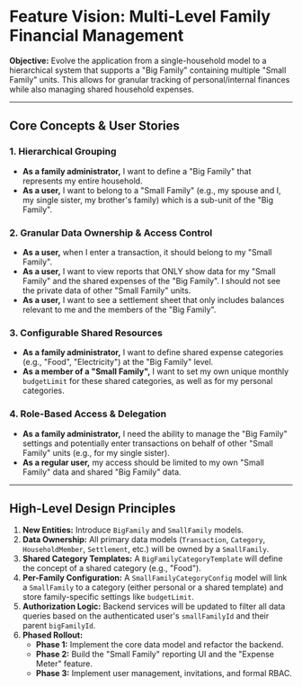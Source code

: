 # Feature Vision: Multi-Level Family Financial Management

**Objective:** Evolve the application from a single-household model to a hierarchical system that supports a "Big Family" containing multiple "Small Family" units. This allows for granular tracking of personal/internal finances while also managing shared household expenses.

---

## Core Concepts & User Stories

### 1. Hierarchical Grouping
- **As a family administrator,** I want to define a "Big Family" that represents my entire household.
- **As a user,** I want to belong to a "Small Family" (e.g., my spouse and I, my single sister, my brother's family) which is a sub-unit of the "Big Family".

### 2. Granular Data Ownership & Access Control
- **As a user,** when I enter a transaction, it should belong to my "Small Family".
- **As a user,** I want to view reports that ONLY show data for my "Small Family" and the shared expenses of the "Big Family". I should not see the private data of other "Small Family" units.
- **As a user,** I want to see a settlement sheet that only includes balances relevant to me and the members of the "Big Family".

### 3. Configurable Shared Resources
- **As a family administrator,** I want to define shared expense categories (e.g., "Food", "Electricity") at the "Big Family" level.
- **As a member of a "Small Family",** I want to set my own unique monthly `budgetLimit` for these shared categories, as well as for my personal categories.

### 4. Role-Based Access & Delegation
- **As a family administrator,** I need the ability to manage the "Big Family" settings and potentially enter transactions on behalf of other "Small Family" units (e.g., for my single sister).
- **As a regular user,** my access should be limited to my own "Small Family" data and shared "Big Family" data.

---

## High-Level Design Principles

1.  **New Entities:** Introduce `BigFamily` and `SmallFamily` models.
2.  **Data Ownership:** All primary data models (`Transaction`, `Category`, `HouseholdMember`, `Settlement`, etc.) will be owned by a `SmallFamily`.
3.  **Shared Category Templates:** A `BigFamilyCategoryTemplate` will define the concept of a shared category (e.g., "Food").
4.  **Per-Family Configuration:** A `SmallFamilyCategoryConfig` model will link a `SmallFamily` to a category (either personal or a shared template) and store family-specific settings like `budgetLimit`.
5.  **Authorization Logic:** Backend services will be updated to filter all data queries based on the authenticated user's `smallFamilyId` and their parent `bigFamilyId`.
6.  **Phased Rollout:**
    *   **Phase 1:** Implement the core data model and refactor the backend.
    *   **Phase 2:** Build the "Small Family" reporting UI and the "Expense Meter" feature.
    *   **Phase 3:** Implement user management, invitations, and formal RBAC.